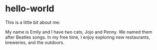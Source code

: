 # hello-world
This is a little bit about me:

My name is Emily and I have two cats, Jojo and Penny. We named them after Beatles songs.
In my free time, I enjoy exploring new restaurants, breweries, and the outdoors.

